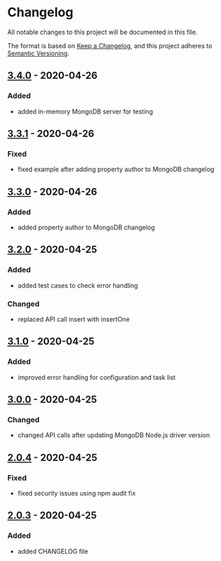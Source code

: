 # Changelog
All notable changes to this project will be documented in this file.

The format is based on [Keep a Changelog](https://keepachangelog.com/en/1.0.0/),
and this project adheres to [Semantic Versioning](https://semver.org/spec/v2.0.0.html).

## [3.4.0] - 2020-04-26
### Added
- added in-memory MongoDB server for testing

## [3.3.1] - 2020-04-26
### Fixed
- fixed example after adding property author to MongoDB changelog

## [3.3.0] - 2020-04-26
### Added
- added property author to MongoDB changelog

## [3.2.0] - 2020-04-25
### Added
- added test cases to check error handling
### Changed
- replaced API call insert with insertOne

## [3.1.0] - 2020-04-25
### Added
- improved error handling for configuration and task list

## [3.0.0] - 2020-04-25
### Changed
- changed API calls after updating MongoDB Node.js driver version

## [2.0.4] - 2020-04-25
### Fixed
- fixed security issues using npm audit fix

## [2.0.3] - 2020-04-25
### Added
- added CHANGELOG file

[Unreleased]: https://github.com/hendrik-scholz/node-mongodb-changelog/compare/3.4.0...HEAD
[3.4.0]: https://github.com/hendrik-scholz/node-mongodb-changelog/compare/3.3.1...3.4.0
[3.3.1]: https://github.com/hendrik-scholz/node-mongodb-changelog/compare/3.3.0...3.3.1
[3.3.0]: https://github.com/hendrik-scholz/node-mongodb-changelog/compare/3.2.0...3.3.0
[3.2.0]: https://github.com/hendrik-scholz/node-mongodb-changelog/compare/3.1.0...3.2.0
[3.1.0]: https://github.com/hendrik-scholz/node-mongodb-changelog/compare/3.0.0...3.1.0
[3.0.0]: https://github.com/hendrik-scholz/node-mongodb-changelog/compare/2.0.4...3.0.0
[2.0.4]: https://github.com/hendrik-scholz/node-mongodb-changelog/compare/2.0.3...2.0.4
[2.0.3]: https://github.com/hendrik-scholz/node-mongodb-changelog/compare/2.0.2...2.0.3
[2.0.2]: https://github.com/hendrik-scholz/node-mongodb-changelog/releases/tag/2.0.2
